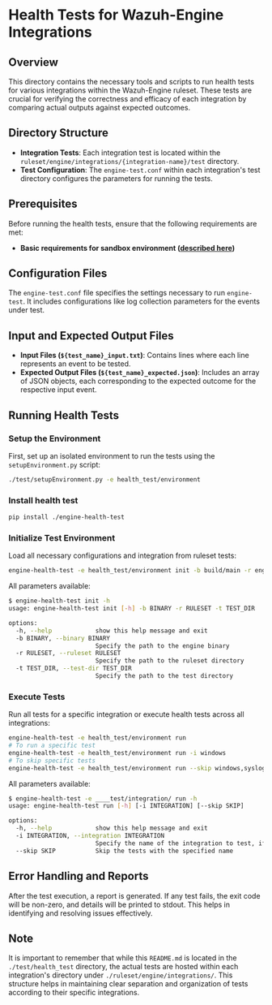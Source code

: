 # Health Tests for Wazuh-Engine Integrations

## Overview

This directory contains the necessary tools and scripts to run health tests for various integrations within the Wazuh-Engine ruleset. These tests are crucial for verifying the correctness and efficacy of each integration by comparing actual outputs against expected outcomes.

## Directory Structure

- **Integration Tests**: Each integration test is located within the `ruleset/engine/integrations/{integration-name}/test` directory.
- **Test Configuration**: The `engine-test.conf` within each integration's test directory configures the parameters for running the tests.


## Prerequisites

Before running the health tests, ensure that the following requirements are met:

- **Basic requirements for sandbox environment  ([described here](../README.md#prerequisites))**


## Configuration Files

The `engine-test.conf` file specifies the settings necessary to run `engine-test`. It includes configurations like log collection parameters for the events under test.

## Input and Expected Output Files

- **Input Files (`${test_name}_input.txt`)**: Contains lines where each line represents an event to be tested.
- **Expected Output Files (`${test_name}_expected.json`)**: Includes an array of JSON objects, each corresponding to the expected outcome for the respective input event.

## Running Health Tests

### Setup the Environment

First, set up an isolated environment to run the tests using the `setupEnvironment.py` script:

```bash
./test/setupEnvironment.py -e health_test/environment
```

### Install health test
```bash
pip install ./engine-health-test
```

### Initialize Test Environment

Load all necessary configurations and integration from ruleset tests:

```bash
engine-health-test -e health_test/environment init -b build/main -r engine/ruleset -t test/health_test/
```

All parameters available:
```bash
$ engine-health-test init -h
usage: engine-health-test init [-h] -b BINARY -r RULESET -t TEST_DIR

options:
  -h, --help            show this help message and exit
  -b BINARY, --binary BINARY
                        Specify the path to the engine binary
  -r RULESET, --ruleset RULESET
                        Specify the path to the ruleset directory
  -t TEST_DIR, --test-dir TEST_DIR
                        Specify the path to the test directory
```

### Execute Tests

Run all tests for a specific integration or execute health tests across all integrations:

```bash
engine-health-test -e health_test/environment run
# To run a specific test
engine-health-test -e health_test/environment run -i windows
# To skip specific tests
engine-health-test -e health_test/environment run --skip windows,syslog
```

All parameters available:
```bash
$ engine-health-test -e ____test/integration/ run -h
usage: engine-health-test run [-h] [-i INTEGRATION] [--skip SKIP]

options:
  -h, --help            show this help message and exit
  -i INTEGRATION, --integration INTEGRATION
                        Specify the name of the integration to test, if not specified all integrations will be tested
  --skip SKIP           Skip the tests with the specified name
```

## Error Handling and Reports

After the test execution, a report is generated. If any test fails, the exit code will be non-zero, and details will be printed to stdout. This helps in identifying and resolving issues effectively.

## Note

It is important to remember that while this `README.md` is located in the `./test/health_test` directory, the actual tests are hosted within each integration's directory under `./ruleset/engine/integrations/`. This structure helps in maintaining clear separation and organization of tests according to their specific integrations.
